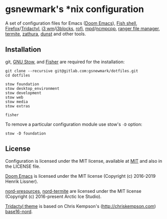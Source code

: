 # gsnewmark's *nix configuration

A set of configuration files for Emacs
([Doom Emacs](https://github.com/hlissner/doom-emacs/tree/develop)), [Fish
shell](https://fishshell.com/),
[Firefox](https://www.mozilla.org/en-US/firefox/new/)/[Tridactyl](https://github.com/tridactyl/tridactyl),
[i3 wm](http://i3wm.org/)/[i3blocks](https://github.com/vivien/i3blocks),
[rofi](https://github.com/DaveDavenport/rofi),
[mpd](http://www.musicpd.org/)/[ncmpcpp](http://ncmpcpp.rybczak.net/),
[ranger file manager](http://ranger.nongnu.org/),
[termite](https://github.com/thestinger/termite),
[zathura](https://pwmt.org/projects/zathura/),
[dunst](https://github.com/knopwob/dunst) and other tools.

## Installation

git, [GNU Stow](https://www.gnu.org/software/stow/), and
[Fisher](https://github.com/jorgebucaran/fisher) are required for the
installation:

```shell
git clone --recursive git@gitlab.com:gsnewmark/dotfiles.git
cd dotfiles

stow foundation
stow desktop_environment
stow development
stow web
stow media
stow extras

fisher
```

To remove a particular configuration module use stow's `-D` option:

``` shell
stow -D foundation
```

## License

Configuration is licensed under the MIT license, available at
[MIT](http://opensource.org/licenses/MIT) and also in the LICENSE file.

[Doom Emacs](https://github.com/hlissner/doom-emacs/tree/develop) is licensed
under the MIT license (Copyright (c) 2016-2019 Henrik Lissner).

[nord-xresources](https://github.com/arcticicestudio/nord-xresources),
[nord-termite](https://github.com/arcticicestudio/nord-termite) are licensed
under the MIT license (Copyright (c) 2016-present Arctic Ice Studio).

[Tridactyl theme](config/tridactyl/themes/base16-nord.css) is based on Chris
Kempson's (http://chriskempson.com)
[base16-nord](https://github.com/bezmi/base16-tridactyl/blob/092a88c2233c10a1b28cad647b2bf3fd667aaa84/base16-nord.css).

